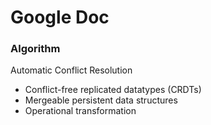 # Google Doc

### Algorithm

Automatic Conflict Resolution

<ul>
    <li>Conflict-free replicated datatypes (CRDTs)</li>
    <li>Mergeable persistent data structures</li>
    <li>Operational transformation</li>
</ul>